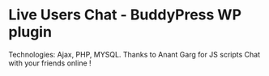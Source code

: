 Live Users Chat - BuddyPress WP plugin
===============
Technologies:
 Ajax, PHP, MYSQL.
 Thanks to Anant Garg for JS scripts
Chat with your friends online ! 
